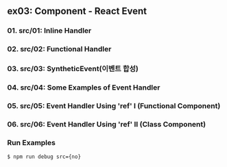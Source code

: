 ## ex03: Component - React Event

### 01. src/01: Inline Handler
### 02. src/02: Functional Handler 
### 03. src/03: SyntheticEvent(이벤트 합성)
### 04. src/04: Some Examples of Event Handler
### 05. src/05: Event Handler Using 'ref' I     (Functional Component) 
### 06. src/06: Event Handler Using 'ref' II    (Class Component)

### Run Examples
```bash
$ npm run debug src={no}
```